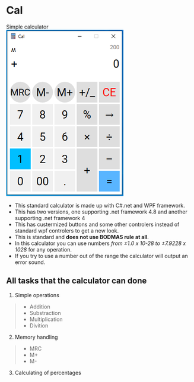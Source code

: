# Cal
Simple calculator
<br/>
![Screenshot1](Screenshots/Screenshot1.PNG)
- This standard calculator is made up with C#.net and WPF framework.
- This has two versions, one supporting .net framework 4.8 and another supporting .net framework 4
- This has custermized buttons and some other controlers instead of standard wpf controlers to get a new look.
- This is standard and **does not use BODMAS rule at all**.
- In this calculator you can use numbers *from ±1.0 x 10-28 to ±7.9228 x 1028* for any operation.
- If you try to use a number out of the range the calculator will output an error sound.
## All tasks that the calculator can done
1. Simple operations
> - Addition
> - Substraction
> - Multiplication
> - Divition
2. Memory handling
> - MRC
> - M+
> - M-
3. Calculating of percentages
